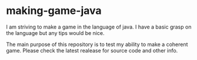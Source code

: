 # making-game-java
I am striving to make a game in the language of java. I have a basic grasp on the language but any tips would be nice.

The main purpose of this repository is to test my ability to make a coherent game.
Please check the latest realease for source code and other info.
